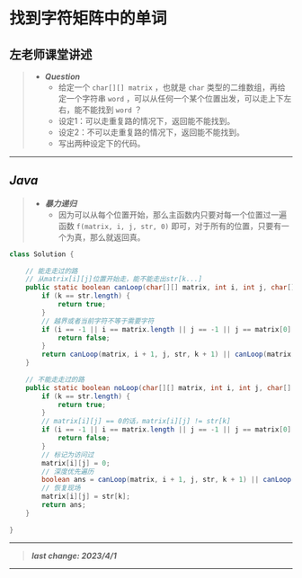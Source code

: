 # 找到字符矩阵中的单词

## 左老师课堂讲述

> - ***Question***
>   - 给定一个 `char[][] matrix` ，也就是 `char` 类型的二维数组，再给定一个字符串 `word` ，可以从任何一个某个位置出发，可以走上下左右，能不能找到 `word` ？
>   - 设定1：可以走重复路的情况下，返回能不能找到。
>   - 设定2：不可以走重复路的情况下，返回能不能找到。
>   - 写出两种设定下的代码。

---

## *Java*

> - ***暴力递归***
>   - 因为可以从每个位置开始，那么主函数内只要对每一个位置过一遍函数 `f(matrix, i, j, str, 0)` 即可，对于所有的位置，只要有一个为真，那么就返回真。

```java
class Solution {
    
    // 能走走过的路
    // 从matrix[i][j]位置开始走，能不能走出str[k...]
    public static boolean canLoop(char[][] matrix, int i, int j, char[] str, int k) {
        if (k == str.length) {
            return true;
        }
        // 越界或者当前字符不等于需要字符
        if (i == -1 || i == matrix.length || j == -1 || j == matrix[0].length || matrix[i][j] != str[k]) {
            return false;
        }
        return canLoop(matrix, i + 1, j, str, k + 1) || canLoop(matrix, i - 1, j, str, k + 1) || canLoop(matrix, i, j + 1, str, k + 1) || canLoop(matrix, i, j - 1, str, k + 1);
    }
    
    // 不能走走过的路
    public static boolean noLoop(char[][] matrix, int i, int j, char[] str, int k) {
        if (k == str.length) {
            return true;
        }
        // matrix[i][j] == 0的话，matrix[i][j] != str[k]
        if (i == -1 || i == matrix.length || j == -1 || j == matrix[0].length || matrix[i][j] != str[k]) {
            return false;
        }
        // 标记为访问过
        matrix[i][j] = 0;
        // 深度优先遍历
        boolean ans = canLoop(matrix, i + 1, j, str, k + 1) || canLoop(matrix, i - 1, j, str, k + 1) || canLoop(matrix, i, j + 1, str, k + 1) || canLoop(matrix, i, j - 1, str, k + 1);
        // 恢复现场
        matrix[i][j] = str[k];
        return ans;
    }
    
}
```

---

> ***last change: 2023/4/1***

---
